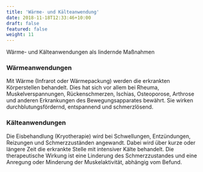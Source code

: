 ```yaml
---
title: 'Wärme- und Kälteanwendung'
date: 2018-11-18T12:33:46+10:00
draft: false
featured: false
weight: 11
---
```


Wärme- und Kälteanwendungen als lindernde Maßnahmen

### Wärmeanwendungen

Mit Wärme (Infrarot oder Wärmepackung) werden die erkrankten Körperstellen behandelt. Dies hat sich vor allem bei Rheuma, Muskelverspannungen, Rückenschmerzen, Ischias, Osteoporose, Arthrose und anderen Erkrankungen des Bewegungsapparates bewährt. Sie wirken durchblutungsfördernd, entspannend und schmerzlösend.

### Kälteanwendungen

Die Eisbehandlung (Kryotherapie) wird bei Schwellungen, Entzündungen, Reizungen und Schmerzzuständen angewandt. Dabei wird über kurze oder längere Zeit die erkrankte Stelle mit intensiver Kälte behandelt. Die therapeutische Wirkung ist eine Linderung des Schmerzzustandes und eine Anregung oder Minderung der Muskelaktivität, abhängig vom Befund.
